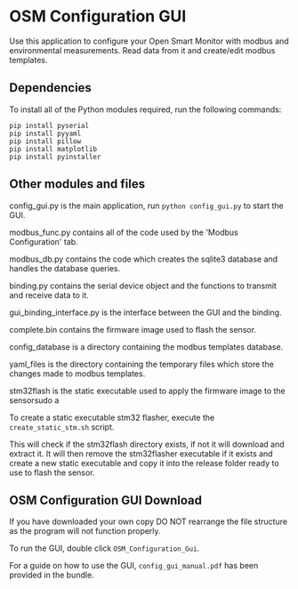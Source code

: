 # OSM Configuration GUI

Use this application to configure your Open Smart Monitor with modbus and environmental measurements. Read data from it and create/edit modbus templates.

## Dependencies

To install all of the Python modules required, run the following commands:

```
pip install pyserial
pip install pyyaml
pip install pillow
pip install matplotlib
pip install pyinstaller
```

## Other modules and files

config_gui.py is the main application, run `python config_gui.py` to start the GUI.

modbus_func.py contains all of the code used by the 'Modbus Configuration' tab.

modbus_db.py contains the code which creates the sqlite3 database and handles the database queries.

binding.py contains the serial device object and the functions to transmit and receive data to it.

gui_binding_interface.py is the interface between the GUI and the binding.

complete.bin contains the firmware image used to flash the sensor.

config\_database is a directory containing the modbus templates database.

yaml\_files is the directory containing the temporary files which store the changes made to modbus templates.

stm32flash is the static executable used to apply the firmware image to the sensorsudo a

To create a static executable stm32 flasher, execute the `create_static_stm.sh` script.

This will check if the stm32flash directory exists, if not it will download and extract it. It will then remove the stm32flasher executable if it exists and create a new static executable and copy it into the release folder ready to use to flash the sensor.

## OSM Configuration GUI Download

If you have downloaded your own copy DO NOT rearrange the file structure as the program will not function properly.

To run the GUI, double click `OSM_Configuration_Gui`.

For a guide on how to use the GUI, `config_gui_manual.pdf` has been provided in the bundle.
